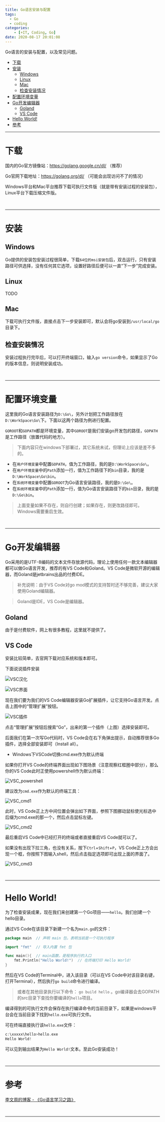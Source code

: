 ```yaml
---
title: Go语言安装与配置
tags:
  - Go
  - coding
categories:
	- [+IT, Coding, Go]
date: 2020-08-17 20:01:08
---
```


Go语言的安装与配置，以及常见问题。


<!-- vim-markdown-toc Redcarpet -->

+ [下载](#下载)
+ [安装](#安装)
    * [Windows](#windows)
    * [Linux](#linux)
    * [Mac](#mac)
    * [检查安装情况](#检查安装情况)
+ [配置环境变量](#配置环境变量)
+ [Go开发编辑器](#go开发编辑器)
    * [Goland](#goland)
    * [VS Code](#vs-code)
+ [Hello World!](#hello-world)
+ [参考](#参考)

<!-- vim-markdown-toc -->

<!-- more -->

---

# 下载

国内的Go官方镜像站：https://golang.google.cn/dl/ （推荐）

Go官网下载地址：https://golang.org/dl/ （可能会出现访问不了的情况）

Windows平台和Mac平台推荐下载可执行文件版（就是带有安装过程的安装包），Linux平台下载压缩文件版。

<br>

--------

# 安装

## Windows

Go提供的安装包安装过程很简单，下载`64位的msi安装包`后，双击运行，只有安装路径可供选择，没有任何其它选项，设置好路径后便可以一直“下一步”完成安装。

## Linux

TODO

## Mac

下载可执行文件版，直接点击下一步安装即可，默认会将go安装到`/usr/local/go`目录下。 

## 检查安装情况

安装过程执行完毕后，可以打开终端窗口，输入`go version`命令，如果显示了Go的版本信息，则说明安装成功。

<br>

--------

# 配置环境变量

这里我的Go语言安装路径为`D:\Go\`，另外计划把工作路径放在`D:\WorkSpace\Go\`下。下面以这两个路径为例进行配置。

`GOROOT`和`GOPATH`都是环境变量，其中`GOROOT`是我们安装go开发包的路径，`GOPATH`是工作路径（放置代码的地方）。

> 下面内容只在windows下部署过，其它系统未试，但理论上应该是差不多的。

* 在`用户环境变量`中配置`GOPATH`，值为工作路径，我的是`D:\WorkSpace\Go\`。
* 在`用户环境变量`中的`Path`添加一行，值为工作路径下的`bin`目录，我的是`D:\WorkSpace\Go\bin`。
* 在`系统环境变量`中配置`GOROOT`为Go语言安装路径，我的是`D:\Go\`。
* 在`系统环境变量`中的`Path`添加一行，值为Go语言安装路径下的`bin`目录，我的是`D:\Go\bin`。

> 上面变量如果不存在，则自行创建；如果存在，则更改路径即可。
> Windows需要重启生效。

<br>

--------

# Go开发编辑器

Go采用的是UTF-8编码的文本文件存放源代码，理论上使用任何一款文本编辑器都可以做Go语言开发，推荐的有VS Code和Goland。VS Code是微软开源的编辑器，而Goland是jetbrains出品的付费IDE。

> 补充说明：由于VS Code对go mod模式的支持暂时还不够完善，建议大家使用Goland编辑器。

> Goland是IDE，VS Code是编辑器。

## Goland

由于是付费软件，网上有很多教程，这里就不提供了。

## VS Code

安装比较简单，去官网下载对应系统和版本即可。

下面说说插件安装

<!-- consider to delete the first pic below, if it didn't animat -->

![VSC汉化](./Go-Installation/VSC汉化.png)

![VSC界面](./Go-Installation/VSC界面.png)

现在我们要为我们的VS Code编辑器安装Go扩展插件，让它支持Go语言开发。点击上图中的“管理扩展”按钮。

![VSC插件](./Go-Installation/VSC插件.png)

点击“管理扩展”按钮后搜索“Go”，出来的第一个插件（上图）选择安装即可。

后面我们在第一次写Go代码时，VS Code会在右下角弹出提示，自动推荐很多Go插件，选择全部安装即可（Install all）。

* Windows下VSCode切换cmd.exe作为默认终端

如果你打开VS Code的终端界面出现如下图场景（注意观察红框圈中部分），那么你的VS Code此时正使用powershell作为默认终端：

![VSC_powershell](./Go-Installation/VSC_powershell.png)

建议改为`cmd.exe`作为默认的终端工具：

![VSC_cmd1](./Go-Installation/VSC_cmd1.png)

此时，VS Code正上方中间位置会弹出如下界面，参照下图挪动鼠标使光标选中后缀为cmd.exe的那一个，然后点击鼠标左键。

![VSC_cmd2](./Go-Installation/VSC_cmd2.png)

最后重启VS Code中已经打开的终端或者直接重启VS Code就可以了。

如果没有出现下拉三角，也没有关系，按下`Ctrl`+`Shift`+`P`，VS Code正上方会出现一个框，你按照下图输入shell，然后点击指定选项即可出现上面的界面了。 

![VSC_cmd3](./Go-Installation/VSC_cmd3.png)

<br>

--------
# Hello World!

为了检查安装成果，现在我们来创建第一个Go项目——`hello`。我们创建一个hello目录。

通过VS Code在该目录下新建一个名为`main.go`的文件：

```Go
package main  // 声明 main 包，表明当前是一个可执行程序

import "fmt"  // 导入内置 fmt 包

func main(){  // main函数，是程序执行的入口
	fmt.Println("Hello World!")  // 在终端打印 Hello World!
}
```

然后在VS Code的Terminal中，进入该目录（可以在VS Code中对该目录右键，打开Terminal），然后执行`go build`命令进行编译。

> 或者在其他目录执行以下命令： `go build hello` 。go编译器会去GOPATH的src目录下查找你要编译的`hello`项目。

编译得到的可执行文件会保存在执行编译命令的当前目录下，如果是windows平台会在当前目录下找到`hello.exe`可执行文件。

可在终端直接执行该`hello.exe`文件：

```Go
c:\xxxxx\hello>hello.exe
Hello World!
```

可以见到输出结果为`Hello World!`文本。至此Go安装成功！

<br>

--------

# 参考

[李文周的博客 - 《Go语言学习之路》](https://www.liwenzhou.com/posts/Go/go_menu/)

<br>

--------
